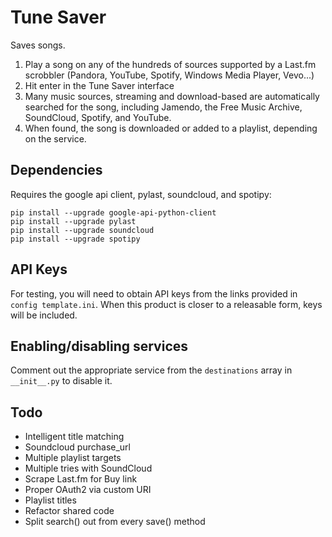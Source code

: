 Tune Saver
==========
Saves songs.

1. Play a song on any of the hundreds of sources supported by a Last.fm
scrobbler (Pandora, YouTube, Spotify, Windows Media Player, Vevo...)
2. Hit enter in the Tune Saver interface
3. Many music sources, streaming and download-based are
automatically searched for the song, including
Jamendo, the Free Music Archive, SoundCloud, Spotify, and YouTube.
4. When found, the song is downloaded or added to a playlist, depending
on the service.


Dependencies
------------
Requires the google api client, pylast, soundcloud, and spotipy:

    pip install --upgrade google-api-python-client
    pip install --upgrade pylast
    pip install --upgrade soundcloud
	pip install --upgrade spotipy
    

API Keys
--------
For testing, you will need to obtain API keys from the links provided in
`config template.ini`. When this product is closer to a releasable form,
keys will be included.


Enabling/disabling services
---------------------------
Comment out the appropriate service from the `destinations` array in
`__init__.py` to disable it.


Todo
----

* Intelligent title matching
* Soundcloud purchase_url
* Multiple playlist targets
* Multiple tries with SoundCloud
* Scrape Last.fm for Buy link
* Proper OAuth2 via custom URI
* Playlist titles
* Refactor shared code
* Split search() out from every save() method